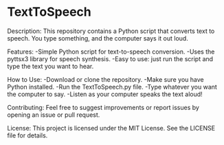 # TextToSpeech
Description:
This repository contains a Python script that converts text to speech. You type something, and the computer says it out loud.

Features:
-Simple Python script for text-to-speech conversion.
-Uses the pyttsx3 library for speech synthesis.
-Easy to use: just run the script and type the text you want to hear.

How to Use:
-Download or clone the repository.
-Make sure you have Python installed.
-Run the TextToSpeech.py file.
-Type whatever you want the computer to say.
-Listen as your computer speaks the text aloud!

Contributing:
Feel free to suggest improvements or report issues by opening an issue or pull request.

License:
This project is licensed under the MIT License. See the LICENSE file for details.
